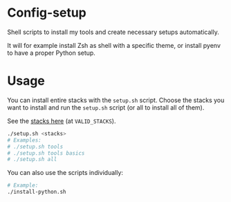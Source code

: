 # Config-setup

Shell scripts to install my tools and create necessary setups automatically.

It will for example install Zsh as shell with a specific theme, or install pyenv to have a proper Python setup.

# Usage

You can install entire stacks with the `setup.sh` script.
Choose the stacks you want to install and run the `setup.sh` script (or all to install all of them).

See the [stacks here](./stacks.sh) (at `VALID_STACKS`).

```bash
./setup.sh <stacks>
# Examples:
# ./setup.sh tools
# ./setup.sh tools basics
# ./setup.sh all
```

You can also use the scripts individually:

```bash
# Example:
./install-python.sh
```